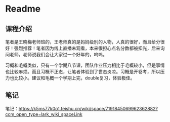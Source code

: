 # Readme

## 课程介绍

笔者是王晓梅老师班的，王老师真的是妈妈级别的人物，人真的很好，而且给分很好！强烈推荐！笔者因为线上直播未观看，本来很担心点名分数都被扣光，后来询问老师，老师说我们会让大家过一个好年的，呜呜。

习概和毛概类似，只有一个学期八节课，团队作业压力相比于毛概较小，但是事情也比较麻烦。而且习概不正态，让笔者体验到了世态炎凉。习概是开卷考，所以压力也比较小。建议和毛概一个学期上完，double复习，体验极佳。

## 笔记

笔记：https://k5ms77k0o1.feishu.cn/wiki/space/7191845069962362882?ccm_open_type=lark_wiki_spaceLink
